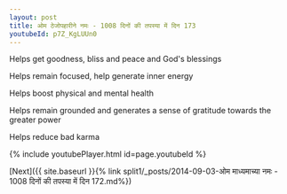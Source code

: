 ```yaml
---
layout: post
title: ओम ठेजोपहारीने नमः - 1008 दिनों की तपस्या में दिन 173
youtubeId: p7Z_KgLUUn0
---
```

 
 
Helps get goodness, bliss and peace and God's blessings
 
Helps remain focused, help generate inner energy 
 
Helps boost physical and mental health 
 
Helps remain grounded and generates a sense of gratitude towards the greater power 
 
Helps reduce bad karma
 
 
 
 


{% include youtubePlayer.html id=page.youtubeId %}
 
[Next]({{ site.baseurl }}{% link  split1/_posts/2014-09-03-ओम माध्यमाच्या नमः - 1008 दिनों की तपस्या में दिन 172.md%})
 
